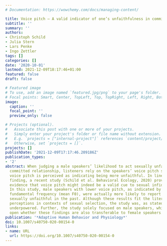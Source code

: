 ```yaml
---
# Documentation: https://wowchemy.com/docs/managing-content/

title: Voice pitch – A valid indicator of one’s unfaithfulness in committed relationships?
subtitle: ''
summary: ''
authors:
- Christoph Schild
- Julia Stern
- Lars Penke
- Ingo Zettler
tags: []
categories: []
date: '2020-10-01'
lastmod: 2021-12-09T18:17:46+01:00
featured: false
draft: false

# Featured image
# To use, add an image named `featured.jpg/png` to your page's folder.
# Focal points: Smart, Center, TopLeft, Top, TopRight, Left, Right, BottomLeft, Bottom, BottomRight.
image:
  caption: ''
  focal_point: ''
  preview_only: false

# Projects (optional).
#   Associate this post with one or more of your projects.
#   Simply enter your project's folder or file name without extension.
#   E.g. `projects = ["internal-project"]` references `content/project/deep-learning/index.md`.
#   Otherwise, set `projects = []`.
projects: []
publishDate: '2021-12-09T17:17:46.209186Z'
publication_types:
- '2'
abstract: When judging a male speakers’ likelihood to act sexually unfaithful in a
  committed relationship, listeners rely on the speakers’ voice pitch such that lower
  voice pitch is perceived as indicating being more unfaithful. In line with this
  finding, a recent study (Schild et al. Behavioral Ecology, 2020) provided first
  evidence that voice pitch might indeed be a valid cue to sexual infidelity in men.
  In this study, male speakers with lower voice pitch, as indicated by lower mean
  fundamental frequency (mean F0), were actually more likely to report having been
  sexually unfaithful in the past. Although these results fit the literature on vocal
  perceptions in contexts of sexual selection, the study was, as stated by the authors,
  underpowered. Further, the study solely focused on male speakers, which leaves it
  open whether these findings are also transferable to female speakers.
publication: '*Adaptive Human Behavior and Physiology*'
doi: 10.1007/s40750-020-00154-0
links:
- name: URL
  url: https://doi.org/10.1007/s40750-020-00154-0
---
```

